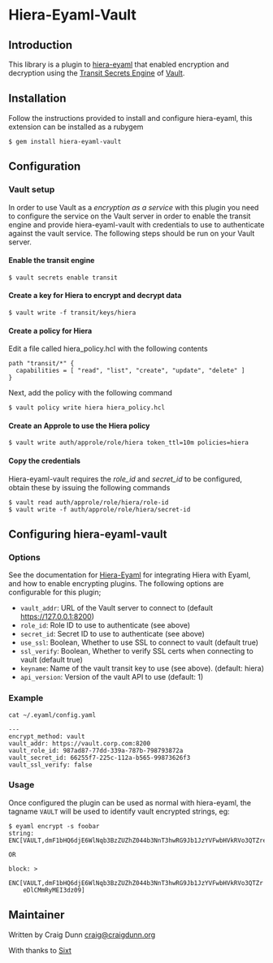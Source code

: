 # Hiera-Eyaml-Vault #

## Introduction ##

This library is a plugin to [hiera-eyaml](https://github.com/voxpupuli/hiera-eyaml) that enabled encryption and decryption using the [Transit Secrets Engine](https://www.vaultproject.io/docs/secrets/transit/index.html) of [Vault](https://vaultproject.io).

## Installation ##

Follow the instructions provided to install and configure hiera-eyaml, this extension can be installed as a rubygem

```
$ gem install hiera-eyaml-vault
```

## Configuration

### Vault setup

In order to use Vault as a _encryption as a service_ with this plugin you need to configure the service on the Vault server in order to enable the transit engine and provide hiera-eyaml-vault with credentials to use to authenticate against the vault service.  The following steps should be run on your Vault server.

#### Enable the transit engine

```
$ vault secrets enable transit
```

#### Create a key for Hiera to encrypt and decrypt data

```
$ vault write -f transit/keys/hiera
```

#### Create a policy for Hiera

Edit a file called hiera_policy.hcl with the following contents

```
path "transit/*" {
  capabilities = [ "read", "list", "create", "update", "delete" ]
}
```

Next, add the policy with the following command

```
$ vault policy write hiera hiera_policy.hcl
```

#### Create an Approle to use the Hiera policy

```
$ vault write auth/approle/role/hiera token_ttl=10m policies=hiera
```

#### Copy the credentials

Hiera-eyaml-vault requires the *role_id* and *secret_id* to be configured, obtain these by issuing the following commands

```
$ vault read auth/approle/role/hiera/role-id
$ vault write -f auth/approle/role/hiera/secret-id
```

## Configuring hiera-eyaml-vault

### Options

See the documentation for [Hiera-Eyaml](https://github.com/voxpupuli/hiera-eyaml) for integrating Hiera with Eyaml, and how to enable encrypting plugins.  The following options are configurable for this plugin;

* `vault_addr`: URL of the Vault server to connect to (default https://127.0.0.1:8200)
* `role_id`: Role ID to use to authenticate (see above)
* `secret_id`: Secret ID to use to authenticate (see above)
* `use_ssl`: Boolean, Whether to use SSL to connect to vault (default true)
* `ssl_verify`: Boolean, Whether to verify SSL certs when connecting to vault (default true)
* `keyname`: Name of the vault transit key to use (see above).  (default: hiera)
* `api_version`: Version of the vault API to use (default: 1)

### Example

```
cat ~/.eyaml/config.yaml

---
encrypt_method: vault
vault_addr: https://vault.corp.com:8200
vault_role_id: 987ad87-77dd-339a-787b-798793872a
vault_secret_id: 66255f7-225c-112a-b565-99873626f3
vault_ssl_verify: false
```

### Usage

Once configured the plugin can be used as normal with hiera-eyaml, the tagname `VAULT` will be used to identify vault encrypted strings, eg:

```
$ eyaml encrypt -s foobar
string: ENC[VAULT,dmF1bHQ6djE6WlNqb3BzZUZhZ044b3NnT3hwRG9Jb1JzYVFwbHVkRVo3QTZreDlCMmRyMEI3dz09]

OR

block: >
    ENC[VAULT,dmF1bHQ6djE6WlNqb3BzZUZhZ044b3NnT3hwRG9Jb1JzYVFwbHVkRVo3QTZr
    eDlCMmRyMEI3dz09]
```

## Maintainer

Written by Craig Dunn <craig@craigdunn.org>

With thanks to [Sixt](https://sixt.de) 




